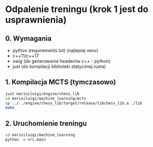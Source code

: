 # Odpalenie treningu (krok 1 jest do usprawnienia)

## 0. Wymagania
- python (requirements.txt) (najlepiej venv)
- c++11/c++17
- swig (do generowania headerów c++ - python)
- just (do kompilacji biblioteki statycznej rusta)

## 1. Kompilacja MCTS (tymczasowo)
```bash
just marioiluigi/engine/chess_lib
cd marioiluigi/machine_learning/mcts
cp ../../engine/chess_lib/target/release/libchess_lib.a ./lib
make
```
## 2. Uruchomienie treningu
```bash
cd marioiluigi/machine_learning
python -m src.main
```
